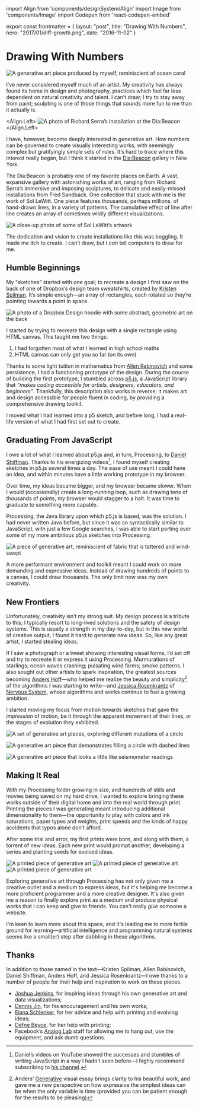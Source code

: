 import Align from 'components/designSystem/Align'
import Image from 'components/Image'
import Codepen from 'react-codepen-embed'

export const frontmatter = {
layout: "post",
title: "Drawing With Numbers",
hero: "2017/01/diff-growth.png",
date: "2016-11-02"
}

# Drawing With Numbers

<Image
  alt="A generative art piece produced by myself, reminiscient of ocean coral"
  src="2017/01/diff-growth.png"
/>

I’ve never considered myself much of an artist. My creativity has always found
its home in design and photography, practices which feel far less dependent on
natural creativity and talent. I can’t draw; I try to stay away from paint;
sculpting is one of those things that _sounds_ more fun to me than it actually
is.

<Align.Left>
<Image
  alt="A photo of Richard Serra’s installation at the Dia:Beacon"
  src="2016/11/dwn-serra.jpg"
  caption="An installation from Richard Serra in Dia:Beacon."
  captionPosition="left"
/>
</Align.Left>

I have, however, become deeply interested in generative art. How numbers can be
governed to create visually interesting works, with seemingly complex but
gratifyingly simple sets of rules. It’s hard to trace where this interest
really began, but I think it started in the [Dia:Beacon](http://www.diaart.org/visit/visit/diabeacon-beacon-united-states)
gallery in New York.

The Dia:Beacon is probably one of my favorite places on Earth. A vast,
expansive gallery with astonishing works of art, ranging from Richard Serra’s
immersive and imposing sculptures, to delicate and easily-missed installations
from Fred Sandback. One collection that stuck with me is the work of Sol
LeWitt. One piece features thousands, perhaps millions, of hand-drawn lines, in
a variety of patterns. The cumulative effect of line after line creates an
array of sometimes wildly different visualizations.

<Image
  alt="A close-up photo of some of Sol LeWitt’s artwork"
  src="2016/11/dwn-sollewitt.jpg"
  caption="A close-up of one of Sol LeWitt’s intricate pieces. It’s hard to do his work justice on a screen."
/>

The dedication and vision to create installations like this was boggling. It
made me itch to create. I can’t draw, but I _can_ tell computers to draw for
me.

## Humble Beginnings

My “sketches” started with one goal; to recreate a design I first saw on the
back of one of Dropbox’s design team sweatshirts, created by [Kristen
Spilman](https://twitter.com/kspilman). It’s simple enough—an array of
rectangles, each rotated so they’re pointing towards a point in space.

<Image
  alt="A photo of a Dropbox Design hoodie with some abstract, geometric art on the back"
  src="2016/11/dwn-dropbox.jpg"
/>

I started by trying to recreate this design with a single rectangle using HTML
canvas. This taught me two things:

1. I had forgotten most of what I learned in high school maths
2. HTML canvas can only get you so far (on its own)

Thanks to some light tuition in mathematics from [Allen
Rabinovich](http://www.allenrabinovich.com/) and some persistence, I had a
functioning prototype of the design. During the course of building the first
prototype, I stumbled across [p5.js](https://p5js.org/), a JavaScript library
that _“makes coding accessible for artists, designers, educators, and
beginners”_. Thankfully, this description also works in reverse; it makes art
and design accessible for people fluent in coding, by providing a comprehensive
drawing toolkit.

I moved what I had learned into a p5 sketch, and before long, I had a real-life
version of what I had first set out to create.

<Codepen
  hash="MjNZJa"
  user="daneden"
  themeId="26171"
  defaultTab="result"
  />

## Graduating From JavaScript

I owe a lot of what I learned about p5.js and, in turn, Processing, to [Daniel
Shiffman](http://shiffman.net/). Thanks to his energizing videos[^1], I found
myself creating sketches in p5.js several times a day. The ease of use meant I
could have an idea, and within minutes have a little working prototype in my
browser.

Over time, my ideas became bigger, and my browser became slower.
When I would (occasionally) create a long-running loop, such as drawing tens of
thousands of points, my browser would stagger to a halt. It was time to
graduate to something more capable.

Processing, the Java library upon which p5.js is based, was the solution. I had
never written Java before, but since it was so syntactically similar to
JavaScript, with just a few Google searches, I was able to start porting over
some of my more ambitious p5.js sketches into Processing.

<Image
  alt="A piece of generative art, reminiscient of fabric that is tattered and wind-swept"
  src="2016/11/dwn-fabric.png"
  caption="One example of the kinds of sketches that would collapse on p5.js and demanded a more powerful medium. “Fabric,” [full size.](/uploads/2016/11/dwn-fabric.png)"
/>

A more performant environment and toolkit meant I could work on more demanding
and expressive ideas. Instead of drawing hundreds of points to a canvas, I
could draw thousands. The only limit now was my own creativity.

## New Frontiers

Unfortunately, creativity isn’t my strong suit. My design process is a tribute
to this; I typically resort to long-lived solutions and the safety of design
systems. This is usually a strength in my day-to-day, but in this new world of
creative output, I found it hard to generate new ideas. So, like any great
artist, I started stealing ideas.

If I saw a photograph or a tweet showing interesting visual forms, I’d set off
and try to recreate it or express it using Processing. Murmurations of
starlings; ocean waves crashing; pulsating wind farms; smoke patterns. I also
sought out other artists to spark inspiration, the greatest sources becoming
[Anders Hoff](http://inconvergent.net/)—who helped me realize the beauty and
simplicity[^2] of the algorithms I was starting to write—and [Jessica
Rosenkrantz](https://twitter.com/nervous_jessica) of [Nervous
System](http://n-e-r-v-o-u-s.com/), whose algorithms and works continue to fuel
a growing ambition.

I started moving my focus from motion towards sketches that gave the
_impression_ of motion, be it through the apparent movement of their lines, or
the stages of evolution they exhibited.

<Image
  alt="A set of generative art pieces, exploring different mutations of a circle"
  src="2016/11/dwn-moons.png"
  caption="“Moons” series, expressing a single algorithm in several different ways. [Full size.](/uploads/2016/11/dwn-moons.png)"
/>

<Image
  alt="A generative art piece that demonstrates filling a circle with dashed lines"
  src="2016/11/dwn-dashes.png"
  caption="Complexity borne out of simplicity. Fill a circle with dashes of random length, ensuring none of them overlap. “Dashes,” [full size.](/uploads/2016/11/dwn-dashes.png)"
/>

<Image
  alt="A generative art piece that looks a little like seismometer readings"
  src="2016/11/dwn-sandlines.png"
  caption="“Sandlines,” inspired by Anders Hoff’s [Sand Spline](http://inconvergent.net/generative/sand-spline/). [Full size.](/uploads/2016/11/dwn-sandlines.png)"
/>

## Making It Real

With my Processing folder growing in size, and hundreds of stills and movies
being saved on my hard drive, I wanted to explore bringing these works outside
of their digital home and into the real world through print. Printing the
pieces I was generating meant introducing additional dimensionality to them—the
opportunity to play with colors and ink saturations, paper types and weights,
print speeds and the kinds of happy accidents that typos alone don’t afford.

After some trial and error, my first prints were born, and along with them, a
torrent of new ideas. Each new print would prompt another, developing a series
and planting seeds for evolved ideas.

<Image
  alt="A printed piece of generative art"
  src="2016/11/dwn-print1.jpg"
/>
<Image
  alt="A printed piece of generative art"
  src="2016/11/dwn-print2.jpg"
/>
<Image
  alt="A printed piece of generative art"
  src="2016/11/dwn-print3.jpg"
/>

Exploring generative art through Processing has not only given me a creative
outlet and a medium to express ideas, but it's helping me become a more
proficient programmer and a more creative designer. It's also given me a reason
to finally explore print as a medium and produce physical works that I can keep
and give to friends. You can't really _give_ someone a website.

I'm keen to learn more about this space, and it's leading me to more fertile
ground for learning—artificial intelligence and programming natural systems
seems like a small(er) step after dabbling in these algorithms.

## Thanks

In addition to those named in the text—Kristen Spilman, Allen Rabinovich,
Daniel Shiffman, Anders Hoff, and Jessica Rosenkrantz—I owe thanks to a
number of people for their help and inspiration to work on these pieces.

- [Joshua Jenkins](https://twitter.com/joshuajenkins), for inspiring ideas through his own generative art and data visualizations;
- [Dennis Jin](https://twitter.com/nobletofu), for his encouragement and his own works;
- [Elana Schlenker](https://twitter.com/elanaschlenker), for her advice and help with printing and evolving ideas;
- [Defne Beyce](https://defne-beyce.squarespace.com/), for her help with printing;
- Facebook’s [Analog Lab](https://twitter.com/analoglab) staff for allowing me to hang out, use the equipment, and ask dumb questions.

[^1]: Daniel’s videos on YouTube showed the successes and stumbles of writing JavaScript in a way I hadn’t seen before—I highly recommend subscribing to [his channel](https://www.youtube.com/user/shiffman).
[^2]: Anders’ [Generative](http://inconvergent.net/generative/) visual essay brings clarity to his beautiful work, and gave me a new perspective on how expressive the simplest ideas can be when the only variable is time (provided you can be patient enough for the results to be pleasing)
